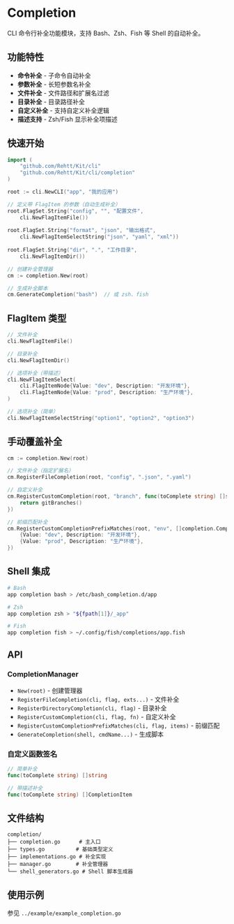 # Completion

CLI 命令行补全功能模块，支持 Bash、Zsh、Fish 等 Shell 的自动补全。

## 功能特性

- **命令补全** - 子命令自动补全
- **参数补全** - 长短参数名补全  
- **文件补全** - 文件路径和扩展名过滤
- **目录补全** - 目录路径补全
- **自定义补全** - 支持自定义补全逻辑
- **描述支持** - Zsh/Fish 显示补全项描述

## 快速开始

```go
import (
    "github.com/Rehtt/Kit/cli"
    "github.com/Rehtt/Kit/cli/completion"
)

root := cli.NewCLI("app", "我的应用")

// 定义带 FlagItem 的参数（自动生成补全）
root.FlagSet.String("config", "", "配置文件", 
    cli.NewFlagItemFile())
    
root.FlagSet.String("format", "json", "输出格式", 
    cli.NewFlagItemSelectString("json", "yaml", "xml"))
    
root.FlagSet.String("dir", ".", "工作目录", 
    cli.NewFlagItemDir())

// 创建补全管理器
cm := completion.New(root)

// 生成补全脚本
cm.GenerateCompletion("bash")  // 或 zsh、fish
```

## FlagItem 类型

```go
// 文件补全
cli.NewFlagItemFile()

// 目录补全
cli.NewFlagItemDir()

// 选项补全（带描述）
cli.NewFlagItemSelect(
    cli.FlagItemNode{Value: "dev", Description: "开发环境"},
    cli.FlagItemNode{Value: "prod", Description: "生产环境"},
)

// 选项补全（简单）
cli.NewFlagItemSelectString("option1", "option2", "option3")
```

## 手动覆盖补全

```go
cm := completion.New(root)

// 文件补全（指定扩展名）
cm.RegisterFileCompletion(root, "config", ".json", ".yaml")

// 自定义补全
cm.RegisterCustomCompletion(root, "branch", func(toComplete string) []string {
    return gitBranches()
})

// 前缀匹配补全
cm.RegisterCustomCompletionPrefixMatches(root, "env", []completion.CompletionItem{
    {Value: "dev", Description: "开发环境"},
    {Value: "prod", Description: "生产环境"},
})
```

## Shell 集成

```bash
# Bash
app completion bash > /etc/bash_completion.d/app

# Zsh
app completion zsh > "${fpath[1]}/_app"

# Fish
app completion fish > ~/.config/fish/completions/app.fish
```

## API

### CompletionManager

- `New(root)` - 创建管理器
- `RegisterFileCompletion(cli, flag, exts...)` - 文件补全
- `RegisterDirectoryCompletion(cli, flag)` - 目录补全
- `RegisterCustomCompletion(cli, flag, fn)` - 自定义补全
- `RegisterCustomCompletionPrefixMatches(cli, flag, items)` - 前缀匹配
- `GenerateCompletion(shell, cmdName...)` - 生成脚本

### 自定义函数签名

```go
// 简单补全
func(toComplete string) []string

// 带描述补全
func(toComplete string) []CompletionItem
```

## 文件结构

```
completion/
├── completion.go      # 主入口
├── types.go          # 基础类型定义
├── implementations.go # 补全实现
├── manager.go        # 补全管理器
└── shell_generators.go # Shell 脚本生成器
```

## 使用示例

参见 `../example/example_completion.go`
